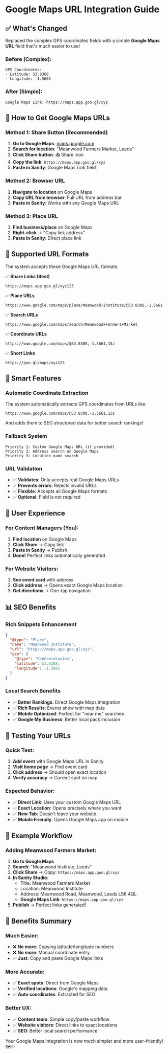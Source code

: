 # Google Maps URL Integration Guide

## ✅ **What's Changed**

Replaced the complex GPS coordinates fields with a simple **Google Maps URL** field that's much easier to use!

### **Before (Complex):**

```
GPS Coordinates:
- Latitude: 53.8308
- Longitude: -1.5661
```

### **After (Simple):**

```
Google Maps Link: https://maps.app.goo.gl/xyz
```

## 🎯 **How to Get Google Maps URLs**

### **Method 1: Share Button (Recommended)**

1. **Go to Google Maps**: [maps.google.com](https://maps.google.com)
2. **Search for location**: "Meanwood Farmers Market, Leeds"
3. **Click Share button**: 📤 Share icon
4. **Copy the link**: `https://maps.app.goo.gl/xyz`
5. **Paste in Sanity**: Google Maps Link field

### **Method 2: Browser URL**

1. **Navigate to location** on Google Maps
2. **Copy URL from browser**: Full URL from address bar
3. **Paste in Sanity**: Works with any Google Maps URL

### **Method 3: Place URL**

1. **Find business/place** on Google Maps
2. **Right-click** → "Copy link address"
3. **Paste in Sanity**: Direct place link

## 📱 **Supported URL Formats**

The system accepts these Google Maps URL formats:

✅ **Share Links (Best)**

```
https://maps.app.goo.gl/xyz123
```

✅ **Place URLs**

```
https://www.google.com/maps/place/Meanwood+Institute/@53.8308,-1.5661
```

✅ **Search URLs**

```
https://www.google.com/maps/search/Meanwood+Farmers+Market
```

✅ **Coordinate URLs**

```
https://www.google.com/maps/@53.8308,-1.5661,15z
```

✅ **Short Links**

```
https://goo.gl/maps/xyz123
```

## 🔧 **Smart Features**

### **Automatic Coordinate Extraction**

The system automatically extracts GPS coordinates from URLs like:

```
https://www.google.com/maps/@53.8308,-1.5661,15z
```

And adds them to SEO structured data for better search rankings!

### **Fallback System**

```
Priority 1: Custom Google Maps URL (if provided)
Priority 2: Address search on Google Maps
Priority 3: Location name search
```

### **URL Validation**

- ✅ **Validates**: Only accepts real Google Maps URLs
- ✅ **Prevents errors**: Rejects invalid URLs
- ✅ **Flexible**: Accepts all Google Maps formats
- ✅ **Optional**: Field is not required

## 🎨 **User Experience**

### **For Content Managers (You):**

1. **Find location** on Google Maps
2. **Click Share** → Copy link
3. **Paste in Sanity** → Publish
4. **Done!** Perfect links automatically generated

### **For Website Visitors:**

1. **See event card** with address
2. **Click address** → Opens exact Google Maps location
3. **Get directions** → One-tap navigation

## 📊 **SEO Benefits**

### **Rich Snippets Enhancement**

```json
{
  "@type": "Place",
  "name": "Meanwood Institute",
  "url": "https://maps.app.goo.gl/xyz",
  "geo": {
    "@type": "GeoCoordinates",
    "latitude": 53.8308,
    "longitude": -1.5661
  }
}
```

### **Local Search Benefits**

- ✅ **Better Rankings**: Direct Google Maps integration
- ✅ **Rich Results**: Events show with map data
- ✅ **Mobile Optimized**: Perfect for "near me" searches
- ✅ **Google My Business**: Better local pack inclusion

## 🧪 **Testing Your URLs**

### **Quick Test:**

1. **Add event** with Google Maps URL in Sanity
2. **Visit home page** → Find event card
3. **Click address** → Should open exact location
4. **Verify accuracy** → Correct spot on map

### **Expected Behavior:**

- ✅ **Direct Link**: Uses your custom Google Maps URL
- ✅ **Exact Location**: Opens precisely where you want
- ✅ **New Tab**: Doesn't leave your website
- ✅ **Mobile Friendly**: Opens Google Maps app on mobile

## 📝 **Example Workflow**

### **Adding Meanwood Farmers Market:**

1. **Go to Google Maps**
2. **Search**: "Meanwood Institute, Leeds"
3. **Click Share** → Copy: `https://maps.app.goo.gl/xyz`
4. **In Sanity Studio**:
   - Title: Meanwood Farmers Market
   - Location: Meanwood Institute
   - Address: Meanwood Road, Meanwood, Leeds LS6 4QL
   - **Google Maps Link**: `https://maps.app.goo.gl/xyz`
5. **Publish** → Perfect links generated!

## 🎉 **Benefits Summary**

### **Much Easier:**

- ❌ **No more**: Copying latitude/longitude numbers
- ❌ **No more**: Manual coordinate entry
- ✅ **Just**: Copy and paste Google Maps links

### **More Accurate:**

- ✅ **Exact spots**: Direct from Google Maps
- ✅ **Verified locations**: Google's mapping data
- ✅ **Auto coordinates**: Extracted for SEO

### **Better UX:**

- ✅ **Content team**: Simple copy/paste workflow
- ✅ **Website visitors**: Direct links to exact locations
- ✅ **SEO**: Better local search performance

Your Google Maps integration is now much simpler and more user-friendly! 🗺️✨

